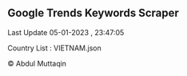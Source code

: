 

## Google Trends Keywords Scraper 
 
Last Update 05-01-2023 , 23:47:05

Country List :
VIETNAM.json



© Abdul Muttaqin 
